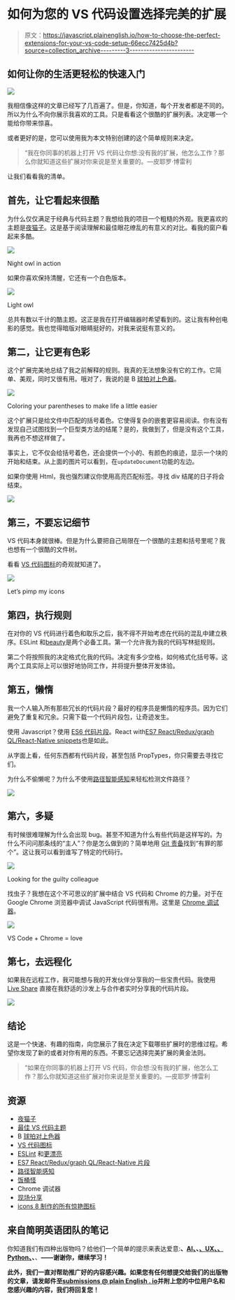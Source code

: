 # 如何为您的 VS 代码设置选择完美的扩展

> 原文：<https://javascript.plainenglish.io/how-to-choose-the-perfect-extensions-for-your-vs-code-setup-66ecc7425d4b?source=collection_archive---------3----------------------->

## 如何让你的生活更轻松的快速入门

![](img/1dccdaed2170125a2e3c23c815267499.png)

我相信像这样的文章已经写了几百遍了。但是，你知道，每个开发者都是不同的。所以为什么不向你展示我喜欢的工具。只是看看这个很酷的扩展列表。决定哪一个能给你带来惊喜。

或者更好的是，您可以使用我为本文特别创建的这个简单规则来决定。

> “我在你同事的机器上打开 VS 代码让你想:没有我的扩展，他怎么工作？那么你就知道这些扩展对你来说是至关重要的。—皮耶罗·博雷利

让我们看看我的清单。

## 首先，让它看起来很酷

为什么仅仅满足于经典与代码主题？我想给我的项目一个粗糙的外观。我更喜欢的主题是[夜猫子](https://marketplace.visualstudio.com/items?itemName=sdras.night-owl)。这是基于阅读理解和最佳眼花缭乱的有意义的对比。看我的窗户看起来多酷。

![](img/07ab6cd3287f2c2407e3d9cac1bd8624.png)

Night owl in action

如果你喜欢保持清醒，它还有一个白色版本。

![](img/e0476cf2f1ba97c97c9317c96dcc6e6c.png)

Light owl

总共有数以千计的酷主题。这正是我在打开编辑器时希望看到的。这让我有种创电影的感觉。我也觉得暗版对眼睛挺好的，对我来说挺有意义的。

## 第二，让它更有色彩

这个扩展完美地总结了我之前解释的规则。我真的无法想象没有它的工作。它简单、美观，同时又很有用。哦对了，我说的是 B [球拍对上色器](https://marketplace.visualstudio.com/items?itemName=CoenraadS.bracket-pair-colorizer)。

![](img/62068935a1778029b143fa6900e35cb0.png)

Coloring your parentheses to make life a little easier

这个扩展只是给文件中匹配的括号着色。它使得复杂的嵌套更容易阅读。你有没有发现自己试图找到一个巨型类方法的结尾？是的，我做到了，但是没有这个工具，我再也不想这样做了。

事实上，它不仅会给括号着色，还会提供一个小的、有颜色的痕迹，显示一个块的开始和结束。从上面的图片可以看到，在`updateDocument`功能的左边。

如果你使用 Html，我也强烈建议你使用高亮匹配标签。寻找 div 结尾的日子将会结束。

![](img/1eadba41d039a6485515eaf1aa108f47.png)

## 第三，不要忘记细节

VS 代码本身就很棒。但是为什么要把自己局限在一个很酷的主题和括号里呢？我也想有一个很酷的文件树。

看看 [VS 代码图标](https://marketplace.visualstudio.com/items?itemName=vscode-icons-team.vscode-icons)的奇观就知道了。

![](img/ac787d0e32916d9daf8bd8910f7b64df.png)

Let’s pimp my icons

## 第四，执行规则

在对你的 VS 代码进行着色和取乐之后，我不得不开始考虑在代码的混乱中建立秩序。ESLint 和[beauty](https://marketplace.visualstudio.com/items?itemName=esbenp.prettier-vscode)是两个必备工具。第一个允许我为我的代码写林挺规则。

第二个将按照我的决定格式化我的代码。决定有多少空格，如何格式化括号等。这两个工具实际上可以很好地协同工作，并将提升整体开发体验。

## 第五，懒惰

我一个人输入所有那些冗长的代码片段？最好的程序员是懒惰的程序员。因为它们避免了重复和冗余。只需下载一个代码片段包，让奇迹发生。

使用 Javascript？使用 [ES6 代码片段](https://marketplace.visualstudio.com/items?itemName=xabikos.JavaScriptSnippets)。React with[ES7 React/Redux/graph QL/React-Native snippets](https://marketplace.visualstudio.com/items?itemName=dsznajder.es7-react-js-snippets)也是如此。

从字面上看，任何东西都有代码片段，甚至包括 PropTypes，你只需要去寻找它们。

为什么不偷懒呢？为什么不使用[路径智能感知](https://marketplace.visualstudio.com/items?itemName=christian-kohler.path-intellisense)来轻松检测文件路径？

![](img/6f0b262bd3242340317aeae0af314d1d.png)

## 第六，多疑

有时候很难理解为什么会出现 bug。甚至不知道为什么有些代码是这样写的。为什么不问问那条线的“主人”？你是怎么做到的？简单地用 [Git 责备](https://marketplace.visualstudio.com/items?itemName=waderyan.gitblame)找到“有罪的那个”。这让我可以看到谁写了特定的代码行。

![](img/2c8c30d7160fc61f1c509150bcb63a5a.png)

Looking for the guilty colleague

找虫子？我想在这个不可思议的扩展中结合 VS 代码和 Chrome 的力量。对于在 Google Chrome 浏览器中调试 JavaScript 代码很有用。这里是 [Chrome 调试器](https://code.visualstudio.com/blogs/2016/02/23/introducing-chrome-debugger-for-vs-code)。

![](img/67487cd9b9c5b943200a7e9f2dd13406.png)

VS Code + Chrome = love

## 第七，去远程化

如果我在远程工作，我可能想与我的开发伙伴分享我的一些宝贵代码。我使用 [Live Share](https://visualstudio.microsoft.com/services/live-share/) 直接在我舒适的沙发上与合作者实时分享我的代码片段。

![](img/c78ef6fd5456c7afbc2d0930cbce6f50.png)

## 结论

这是一个快速、有趣的指南，向您展示了我在决定下载哪些扩展时的思维过程。希望你发现了新的或者对你有用的东西。不要忘记选择完美扩展的黄金法则。

> “如果在你同事的机器上打开 VS 代码，你会想:没有我的扩展，他怎么工作？那么你就知道这些扩展对你来说是至关重要的。—皮耶罗·博雷利

## 资源

*   [夜猫子](https://marketplace.visualstudio.com/items?itemName=sdras.night-owl)
*   [最佳 VS 代码主题](https://www.developerdrive.com/best-visual-studio-code-themes/)
*   B [球拍对上色器](https://marketplace.visualstudio.com/items?itemName=CoenraadS.bracket-pair-colorizer)
*   [VS 代码图标](https://marketplace.visualstudio.com/items?itemName=vscode-icons-team.vscode-icons)
*   [ESLint](https://marketplace.visualstudio.com/items?itemName=dbaeumer.vscode-eslint) 和[更漂亮](https://marketplace.visualstudio.com/items?itemName=esbenp.prettier-vscode)
*   [ES7 React/Redux/graph QL/React-Native 片段](https://marketplace.visualstudio.com/items?itemName=dsznajder.es7-react-js-snippets)
*   [路径智能感知](https://marketplace.visualstudio.com/items?itemName=christian-kohler.path-intellisense)
*   [饭桶怪](https://marketplace.visualstudio.com/items?itemName=waderyan.gitblame)
*   Chrome 调试器
*   [现场分享](https://visualstudio.microsoft.com/services/live-share/)
*   [icons 8 制作的所有惊艳图标](https://icons8.com)

## **来自简明英语团队的笔记**

你知道我们有四种出版物吗？给他们一个简单的提示来表达爱意:[](https://medium.com/javascript-in-plain-english)**、[**AI**、](https://medium.com/ai-in-plain-english)、[、**UX**、](https://medium.com/ux-in-plain-english)[、**Python**、](https://medium.com/python-in-plain-english)、**、**——谢谢你，继续学习！**

**此外，我们一直对帮助推广好的内容感兴趣。如果您有任何想提交给我们的出版物的文章，请发邮件至[**submissions @ plain English . io**](mailto:submissions@plainenglish.io)**并附上您的中位用户名和您感兴趣的内容，我们将回复您！****